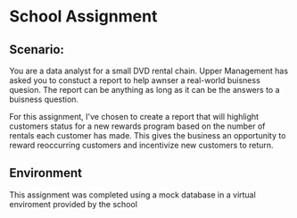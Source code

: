 # School Assignment
<h2>Scenario:</h2>
You are a data analyst for a small DVD rental chain. Upper Management has asked you to constuct a report to help awnser a real-world buisness quesion. The report can be anything as long as it can be the answers to a buisness question.

For this assignment, I've chosen to create a report that will highlight customers status for a new rewards program based on the number of rentals each customer has made. This gives the business an opportunity to reward reoccurring customers and incentivize new customers to return.

<h2>Environment</h2>
This assignment was completed using a mock database in a virtual enviroment provided by the school
